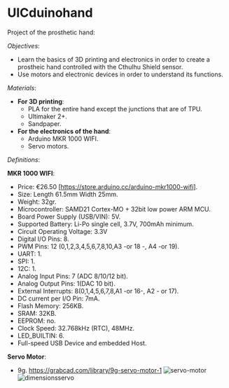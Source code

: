 # UICduinohand
Project of the prosthetic hand:

_Objectives_: 
- Learn the basics of 3D printing and electronics in order to create a prostheic hand controlled with the Cthulhu Shield sensor.
- Use motors and electronic devices in order to understand its functions.

_Materials_:
- **For 3D printing**:
  - PLA for the entire hand except the junctions that are of TPU.
  - Ultimaker 2+.
  - Sandpaper.
- **For the electronics of the hand**:
  - Arduino MKR 1000 WIFI.
  - Servo motors. 
  
_Definitions_:

**MKR 1000 WIFI**:
- Price: €26.50 [https://store.arduino.cc/arduino-mkr1000-wifi].
- Size: Length 61.5mm Width 25mm.
- Weight: 32gr.
- Microcontroller: SAMD21 Cortex-MO + 32bit low power ARM MCU.
- Board Power Supply (USB/VIN): 5V.
- Supported Battery: Li-Po single cell, 3.7V, 700mAh minimum.
- Circuit Operating Voltage: 3.3V
- Digital I/O Pins: 8.
- PWM Pins: 12 (0,1,2,3,4,5,6,7,8,10,A3 -or 18 -, A4 -or 19).
- UART: 1.
- SPI: 1.
- 12C: 1.
- Analog Input Pins: 7 (ADC 8/10/12 bit).
- Analog Output Pins: 1(DAC 10 bit).
- External Interrupts: 8(0,1,4,5,6,7,8,A1 -or 16-, A2 - or 17).
- DC current per I/O Pin: 7mA.
- Flash Memory: 256KB.
- SRAM: 32KB.
- EEPROM: no.
- Clock Speed: 32.768kHz (RTC), 48MHz.
- LED_BUILTIN: 6.
- Full-speed USB Device and embedded Host.

**Servo Motor**:
- 9g. https://grabcad.com/library/9g-servo-motor-1
![servo-motor](https://github.com/roboticsuic/UICduinohand/blob/master/3D%20files/images/servo%20motor.png)
![dimensionsservo](https://github.com/roboticsuic/UICduinohand/blob/master/3D%20files/images/dimesionsservo.png)

  
